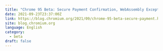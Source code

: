 ```yaml
---
title: "Chrome 95 Beta: Secure Payment Confirmation, WebAssembly Exception Handling and More"
date: 2021-09-23T23:37:00Z
link: https://blog.chromium.org/2021/09/chrome-95-beta-secure-payment.html?utm_medium=RSS&utm_source=news.12bit.vn
site: blog.chromium.org
language: English
category:
  - beta
draft: false
---
```

